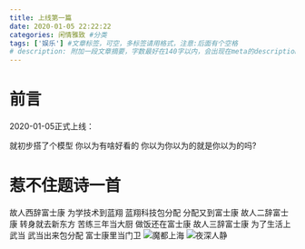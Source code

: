 ```yaml
---
title: 上线第一篇
date: 2020-01-05 22:22:22
categories: 闲情雅致 #分类
tags: ['娱乐'] #文章标签，可空，多标签请用格式，注意:后面有个空格
# description: 附加一段文章摘要，字数最好在140字以内，会出现在meta的description里面
---
```

# 前言

2020-01-05正式上线：

就初步搭了个模型
你以为有啥好看的
你以为你以为的就是你以为的吗?
<!--more-->
# 惹不住题诗一首
故人西辞富士康
为学技术到蓝翔
蓝翔科技包分配
分配又到富士康
故人二辞富士康
转身就去新东方
苦练三年当大厨
做饭还在富士康
故人三辞富士康
为了生活上武当
武当出来包分配
富士康里当门卫
![魔都上海](ShangHai1.jpg)
![夜深人静](ShangHai2.jpg)